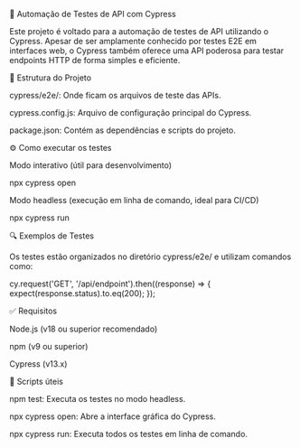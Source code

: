 🧪 Automação de Testes de API com Cypress

Este projeto é voltado para a automação de testes de API utilizando o Cypress. Apesar de ser amplamente conhecido por testes E2E em interfaces web, o Cypress também oferece uma API poderosa para testar endpoints HTTP de forma simples e eficiente.

📁 Estrutura do Projeto

cypress/e2e/: Onde ficam os arquivos de teste das APIs.

cypress.config.js: Arquivo de configuração principal do Cypress.

package.json: Contém as dependências e scripts do projeto.



⚙️ Como executar os testes

Modo interativo (útil para desenvolvimento)

npx cypress open

Modo headless (execução em linha de comando, ideal para CI/CD)

npx cypress run

🔍 Exemplos de Testes

Os testes estão organizados no diretório cypress/e2e/ e utilizam comandos como:


cy.request('GET', '/api/endpoint').then((response) => {
  expect(response.status).to.eq(200);
});

✅ Requisitos

Node.js (v18 ou superior recomendado)

npm (v9 ou superior)

Cypress (v13.x)

📄 Scripts úteis

npm test: Executa os testes no modo headless.

npx cypress open: Abre a interface gráfica do Cypress.

npx cypress run: Executa todos os testes em linha de comando.

